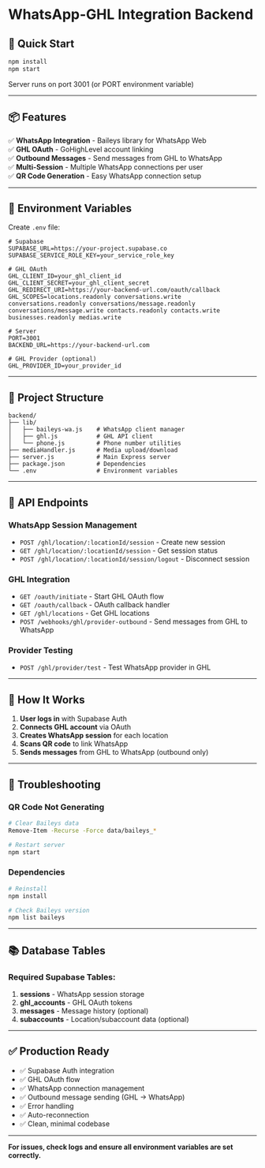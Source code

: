 # WhatsApp-GHL Integration Backend

## 🚀 Quick Start

```bash
npm install
npm start
```

Server runs on port 3001 (or PORT environment variable)

---

## 📦 Features

✅ **WhatsApp Integration** - Baileys library for WhatsApp Web  
✅ **GHL OAuth** - GoHighLevel account linking  
✅ **Outbound Messages** - Send messages from GHL to WhatsApp  
✅ **Multi-Session** - Multiple WhatsApp connections per user  
✅ **QR Code Generation** - Easy WhatsApp connection setup  

---

## 🔧 Environment Variables

Create `.env` file:

```env
# Supabase
SUPABASE_URL=https://your-project.supabase.co
SUPABASE_SERVICE_ROLE_KEY=your_service_role_key

# GHL OAuth
GHL_CLIENT_ID=your_ghl_client_id
GHL_CLIENT_SECRET=your_ghl_client_secret
GHL_REDIRECT_URI=https://your-backend-url.com/oauth/callback
GHL_SCOPES=locations.readonly conversations.write conversations.readonly conversations/message.readonly conversations/message.write contacts.readonly contacts.write businesses.readonly medias.write

# Server
PORT=3001
BACKEND_URL=https://your-backend-url.com

# GHL Provider (optional)
GHL_PROVIDER_ID=your_provider_id
```

---

## 📁 Project Structure

```
backend/
├── lib/
│   ├── baileys-wa.js    # WhatsApp client manager
│   ├── ghl.js           # GHL API client
│   └── phone.js         # Phone number utilities
├── mediaHandler.js      # Media upload/download
├── server.js            # Main Express server
├── package.json         # Dependencies
└── .env                 # Environment variables
```

---

## 🔗 API Endpoints

### WhatsApp Session Management
- `POST /ghl/location/:locationId/session` - Create new session
- `GET /ghl/location/:locationId/session` - Get session status
- `POST /ghl/location/:locationId/session/logout` - Disconnect session

### GHL Integration
- `GET /oauth/initiate` - Start GHL OAuth flow
- `GET /oauth/callback` - OAuth callback handler
- `GET /ghl/locations` - Get GHL locations
- `POST /webhooks/ghl/provider-outbound` - Send messages from GHL to WhatsApp

### Provider Testing
- `POST /ghl/provider/test` - Test WhatsApp provider in GHL

---

## 📱 How It Works

1. **User logs in** with Supabase Auth
2. **Connects GHL account** via OAuth
3. **Creates WhatsApp session** for each location
4. **Scans QR code** to link WhatsApp
5. **Sends messages** from GHL to WhatsApp (outbound only)

---

## 🐛 Troubleshooting

### QR Code Not Generating

```bash
# Clear Baileys data
Remove-Item -Recurse -Force data/baileys_*

# Restart server
npm start
```

### Dependencies

```bash
# Reinstall
npm install

# Check Baileys version
npm list baileys
```

---

## 📚 Database Tables

### Required Supabase Tables:

1. **sessions** - WhatsApp session storage
2. **ghl_accounts** - GHL OAuth tokens
3. **messages** - Message history (optional)
4. **subaccounts** - Location/subaccount data (optional)

---

## ✅ Production Ready

- ✅ Supabase Auth integration
- ✅ GHL OAuth flow
- ✅ WhatsApp connection management
- ✅ Outbound message sending (GHL → WhatsApp)
- ✅ Error handling
- ✅ Auto-reconnection
- ✅ Clean, minimal codebase

---

**For issues, check logs and ensure all environment variables are set correctly.**

